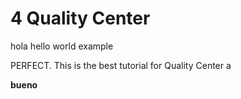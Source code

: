 # 4 Quality Center

hola
hello world example


PERFECT. This is the best tutorial for Quality Center
a

**bueno**

